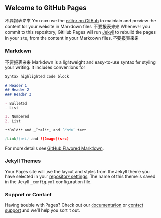 

## Welcome to GitHub Pages
不要报表来来
You can use the [editor on GitHub](https://github.com/ByAJH/test/edit/master/README.md) to maintain and preview the content for your website in Markdown files.
不要报表来来
Whenever you commit to this repository, GitHub Pages will run [Jekyll](https://jekyllrb.com/) to rebuild the pages in your site, from the content in your Markdown files.
不要报表来来
### Markdown
不要报表来来
Markdown is a lightweight and easy-to-use syntax for styling your writing. It includes conventions for

```markdown
Syntax highlighted code block

# Header 1
## Header 2
### Header 3

- Bulleted
- List

1. Numbered
2. List

**Bold** and _Italic_ and `Code` text

[Link](url) and ![Image](src)
```

For more details see [GitHub Flavored Markdown](https://guides.github.com/features/mastering-markdown/).

### Jekyll Themes

Your Pages site will use the layout and styles from the Jekyll theme you have selected in your [repository settings](https://github.com/ByAJH/test/settings). The name of this theme is saved in the Jekyll `_config.yml` configuration file.

### Support or Contact

Having trouble with Pages? Check out our [documentation](https://help.github.com/categories/github-pages-basics/) or [contact support](https://github.com/contact) and we’ll help you sort it out.
